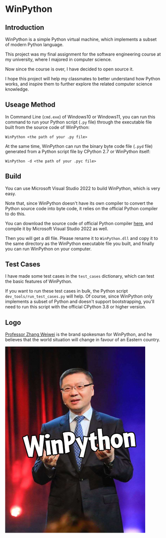 # WinPython

## Introduction

WinPython is a simple Python virtual machine, which implements a subset of modern Python language.

This project was my final assignment for the software engineering course at my university, where I majored in computer science. 

Now since the course is over, I have decided to open source it.

I hope this project will help my classmates to better understand how Python works, and inspire them to further explore the related computer science knowledge.

## Useage Method

In Command Line (`cmd.exe`) of Windows10 or Windows11, you can run this command to run your Python script (`.py` file) through the executable file built from the source code of WinPython:

```
WinPython <the path of your .py file>
```

At the same time, WinPython can run the binary byte code file (`.pyd` file) generated from a Python script file by CPython 2.7 or WinPython itself:

```
WinPython -d <the path of your .pyc file>
```

## Build

You can use Microsoft Visual Studio 2022 to build WinPython, which is very easy. 

Note that, since WinPython doesn't have its own compiler to convert the Python source code into byte code, it relies on the official Python compiler to do this. 

You can download the source code of official Python compiler [here](https://github.com/WU-SUNFLOWER/Python-Core), and compile it by Microsoft Visual Studio 2022 as well.

Then you will get a dll file. Please rename it to `WinPython.dll` and copy it to the same directory as the WinPython executable file you built, and finally you can run WinPython on your computer.

## Test Cases

I have made some test cases in the `test_cases` dictionary, which can test the basic features of WinPython. 

If you want to run these test cases in bulk, the Python script `dev_tools/run_test_cases.py` will help. Of course, since WinPython only implements a subset of Python and doesn't support bootstrapping, you'll need to run this script with the official CPython 3.8 or higher version.

## Logo

[Professor Zhang Weiwei](https://en.wikipedia.org/wiki/Zhang_Weiwei_(professor)) is the brand spokesman for WinPython, and he believes that the world situation will change in favour of an Eastern country.

![logo](https://raw.githubusercontent.com/WU-SUNFLOWER/WinPython/2024.05.21/docs/logo.png)
